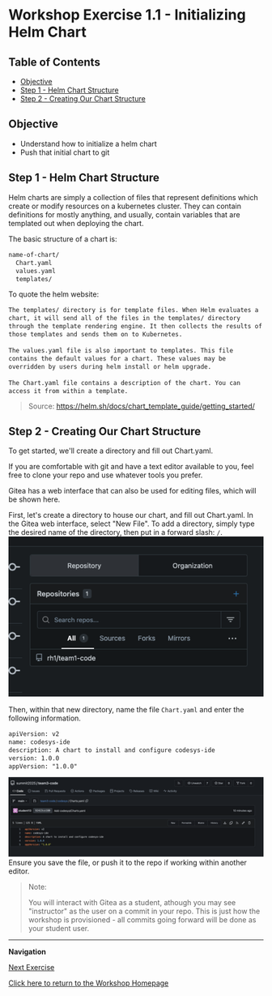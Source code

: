 # Workshop Exercise 1.1 - Initializing Helm Chart

## Table of Contents

* [Objective](#objective)
* [Step 1 - Helm Chart Structure](#step-1---helm-chart-structure)
* [Step 2 - Creating Our Chart Structure](#step-2---creating-our-chart-structure)

## Objective

* Understand how to initialize a helm chart
* Push that initial chart to git

## Step 1 - Helm Chart Structure
Helm charts are simply a collection of files that represent definitions which create or modify resources on a kubernetes cluster. They can contain definitions for mostly anything, and usually, contain variables that are templated out when deploying the chart.

The basic structure of a chart is:
```
name-of-chart/
  Chart.yaml
  values.yaml
  templates/
```

To quote the helm website:
```
The templates/ directory is for template files. When Helm evaluates a chart, it will send all of the files in the templates/ directory through the template rendering engine. It then collects the results of those templates and sends them on to Kubernetes.

The values.yaml file is also important to templates. This file contains the default values for a chart. These values may be overridden by users during helm install or helm upgrade.

The Chart.yaml file contains a description of the chart. You can access it from within a template.
```

> Source: https://helm.sh/docs/chart_template_guide/getting_started/

## Step 2 - Creating Our Chart Structure
To get started, we'll create a directory and fill out Chart.yaml.

If you are comfortable with git and have a text editor available to you, feel free to clone your repo and use whatever tools you prefer.

Gitea has a web interface that can also be used for editing files, which will be shown here.

First, let's create a directory to house our chart, and fill out Chart.yaml. In the Gitea web interface, select "New File". To add a directory, simply type the desired name of the directory, then put in a forward slash: `/`.
![Start Chart Yaml](../images/repository.png)

Then, within that new directory, name the file `Chart.yaml` and enter the following information.

```
apiVersion: v2
name: codesys-ide
description: A chart to install and configure codesys-ide
version: 1.0.0
appVersion: "1.0.0"
```

![Populate Chart Yaml](../images/chartyamlcodesys.png)
Ensure you save the file, or push it to the repo if working within another editor.

> Note:
>
> You will interact with Gitea as a student, athough you may see "instructor" as the user on a commit in your repo. This is just how the workshop is provisioned - all commits going forward will be done as your student user.
---
**Navigation**

[Next Exercise](../1.2-adding-chart-to-argocd/)

[Click here to return to the Workshop Homepage](../../README.md)
